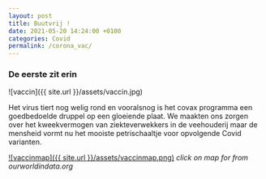 ```yaml
---
layout: post
title: Buutvrij !
date: 2021-05-20 14:24:00 +0100
categories: Covid
permalink: /corona_vac/
---
```


### De eerste zit erin

![vaccin]({{ site.url }}/assets/vaccin.jpg)

Het virus tiert nog welig rond en vooralsnog is het covax programma een goedbedoelde druppel op een gloeiende plaat. We maakten ons zorgen over het kweekvermogen van ziekteverwekkers in de veehouderij maar de mensheid vormt nu het mooiste petrischaaltje voor opvolgende Covid varianten.

[![vaccinmap]({{ site.url }}/assets/vaccinmap.png)](https://ourworldindata.org/grapher/covid-vaccination-doses-per-capita?tab=map&time=latest)
*click on map for from ourworldindata.org*
